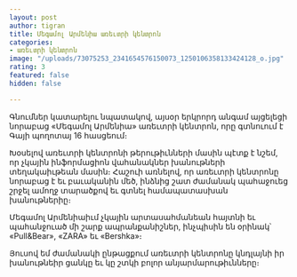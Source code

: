 ```yaml
---
layout: post
author: tigran
title: Մեգամոլ Արմենիա առեւտրի կենտրոն
categories:
- առեւտրի կենտրոն
image: "/uploads/73075253_2341654576150073_1250106358133424128_o.jpg"
rating: 3
featured: false
hidden: false

---
```

Գնումներ կատարելու նպատակով, այսօր երկրորդ անգամ այցելեցի նորաբաց «Մեգամոլ Արմենիա» առեւտրի կենտրոն, որը գտնուում է Գայի պողոտայ 16 հասցեում։

Խօսելով առեւտրի կենտրոնի թերութիւնների մասին պէտք է նշեմ, որ չկային ինֆորմացիոն վահանակներ խանութների տեղակաիւթեան մասին։ Հաշուի առնելով, որ առեւտրի կենտրոնը նորաբաց է եւ բաւականին մեծ, ինձնից շատ ժամանակ պահաջուեց շրջել ամողջ տարածքով եւ գտնել համապատասխան խանութներիը։

Մեգամոլ Արմենիաիւմ չկային արտասահմանեան հայտնի եւ պահանջուած մի շարք ապրանքանիշներ, ինչպիսին են օրինակ՝ «Pull&Bear», «ZARA» եւ «Bershka»։ 

Յուսով եմ ժամանակի ընթացքում առեւտրի կենտրոնը կնդլայնի իր խանութնեիր ցանկը եւ կը շտկի բոլոր անյարմարութիւնները։